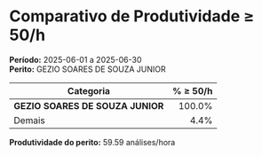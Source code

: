# Comparativo de Produtividade ≥ 50/h

**Período:** 2025-06-01 a 2025-06-30  
**Perito:** GEZIO SOARES DE SOUZA JUNIOR

| Categoria   | % ≥ 50/h |
|-------------|-------------------:|
| **GEZIO SOARES DE SOUZA JUNIOR** | 100.0%        |
| Demais      | 4.4%  |

**Produtividade do perito:** 59.59 análises/hora
